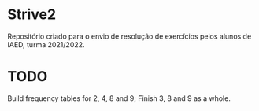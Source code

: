 # Strive2
Repositório criado para o envio de resolução de exercícios pelos alunos de IAED, turma 2021/2022.


# TODO
Build frequency tables for 2, 4, 8 and 9;
Finish 3, 8 and 9 as a whole.